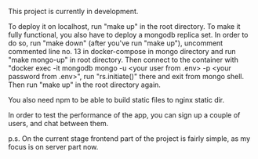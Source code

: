 This project is currently in development.

To deploy it on localhost, run "make up" in the root directory. 
To make it fully functional, you also have to deploy a mongodb replica set. In order to do so, run "make down" (after you've run "make up"), uncomment commented line no. 13 in docker-compose in mongo directory and run "make mongo-up" in root directory. Then connect to the container with "docker exec -it mongodb mongo -u <your user from .env> -p <your password from .env>", run "rs.initiate()" there and exit from mongo shell. Then run "make up" in the root directory again.

You also need npm to be able to build static files to nginx static dir.

In order to test the performance of the app, you can sign up a couple of users, and chat between them.

p.s.
On the current stage frontend part of the project is fairly simple, as my focus is on server part now.
